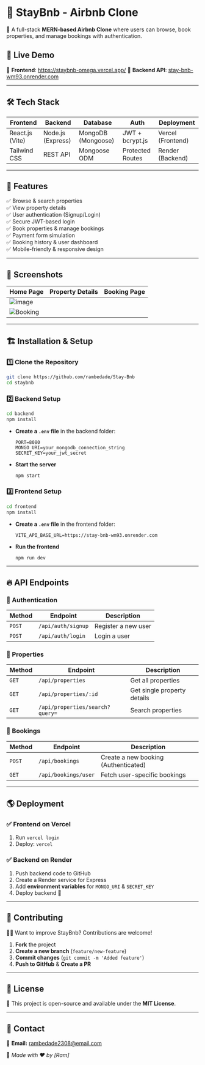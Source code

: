 # 🏡 StayBnb - Airbnb Clone

🚀 A full-stack **MERN-based Airbnb Clone** where users can browse, book properties, and manage bookings with authentication.

## 🔗 Live Demo
🎯 **Frontend**: https://staybnb-omega.vercel.app/ 
🎯 **Backend API**: [stay-bnb-wm93.onrender.com](https://stay-bnb-wm93.onrender.com)  

---

## 🛠 Tech Stack
| Frontend | Backend | Database | Auth | Deployment |
|----------|--------|----------|------|------------|
| React.js (Vite) | Node.js (Express) | MongoDB (Mongoose) | JWT + bcrypt.js | Vercel (Frontend) |
| Tailwind CSS | REST API | Mongoose ODM | Protected Routes | Render (Backend) |

---

## 🚀 Features
✅ Browse & search properties  
✅ View property details  
✅ User authentication (Signup/Login)  
✅ Secure JWT-based login  
✅ Book properties & manage bookings  
✅ Payment form simulation  
✅ Booking history & user dashboard  
✅ Mobile-friendly & responsive design  

---

## 📸 Screenshots
| Home Page | Property Details | Booking Page |
|-----------|-----------------|--------------|
| ![image](https://github.com/user-attachments/assets/85c2ddc2-3eed-44b5-b23e-7275f5d49960) 
 | ![Booking](https://via.placeholder.com/300) |

---

## 🏗 Installation & Setup
### 1️⃣ Clone the Repository
```sh
git clone https://github.com/rambedade/Stay-Bnb
cd staybnb
```

### 2️⃣ Backend Setup
```sh
cd backend
npm install
```
- **Create a `.env` file** in the backend folder:
  ```
  PORT=8080
  MONGO_URI=your_mongodb_connection_string
  SECRET_KEY=your_jwt_secret
  ```
- **Start the server**
  ```sh
  npm start
  ```

### 3️⃣ Frontend Setup
```sh
cd frontend
npm install
```
- **Create a `.env` file** in the frontend folder:
  ```
  VITE_API_BASE_URL=https://stay-bnb-wm93.onrender.com
  ```
- **Run the frontend**
  ```sh
  npm run dev
  ```

---

## 🔥 API Endpoints
### 🔹 Authentication
| Method | Endpoint | Description |
|--------|----------|-------------|
| `POST` | `/api/auth/signup` | Register a new user |
| `POST` | `/api/auth/login` | Login a user |

### 🔹 Properties
| Method | Endpoint | Description |
|--------|----------|-------------|
| `GET` | `/api/properties` | Get all properties |
| `GET` | `/api/properties/:id` | Get single property details |
| `GET` | `/api/properties/search?query=` | Search properties |

### 🔹 Bookings
| Method | Endpoint | Description |
|--------|----------|-------------|
| `POST` | `/api/bookings` | Create a new booking (Authenticated) |
| `GET` | `/api/bookings/user` | Fetch user-specific bookings |

---

## 🌎 Deployment
### ✅ Frontend on Vercel
1. Run `vercel login`
2. Deploy: `vercel`

### ✅ Backend on Render
1. Push backend code to GitHub
2. Create a Render service for Express
3. Add **environment variables** for `MONGO_URI` & `SECRET_KEY`
4. Deploy backend 🚀

---

## 🤝 Contributing
👨‍💻 Want to improve StayBnb? Contributions are welcome!  
1. **Fork** the project  
2. **Create a new branch** (`feature/new-feature`)  
3. **Commit changes** (`git commit -m 'Added feature'`)  
4. **Push to GitHub** & **Create a PR**  

---

## 📜 License
📄 This project is open-source and available under the **MIT License**.

---

## 🎯 Contact
📧 **Email:** rambedade2308@email.com  
  

🚀 *Made with ❤️ by [Ram]*

